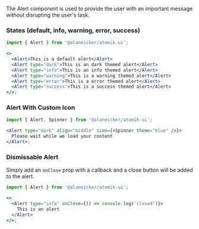 The Alert component is used to provide the user with an important message without disrupting the user's task.

### States (default, info, warning, error, success)

```jsx
import { Alert } from '@alaneicker/atomik-ui';

<>
  <Alert>This is a default alert</Alert>
  <Alert type="dark">This is an dark themed alert</Alert>
  <Alert type="info">This is an info themed alert</Alert>
  <Alert type="warning">This is a warning themed alert</Alert>
  <Alert type="error">This is a error themed alert</Alert>
  <Alert type="success">This is a success themed alert</Alert>
</>;
```

### Alert With Custom Icon

```jsx
import { Alert, Spinner } from '@alaneicker/atomik-ui';

<Alert type="dark" align="middle" icon={<Spinner theme="blue" />}>
  Please wait while we load your content
</Alert>;
```

### Dismissable Alert

Simply add an `onClose` prop with a callback and a close button will be added to the alert.

```jsx
import { Alert } from '@alaneicker/atomik-ui';

<>
  <Alert type="info" onClose={() => console.log('closed')}>
    This is an alert
  </Alert>
</>;
```
